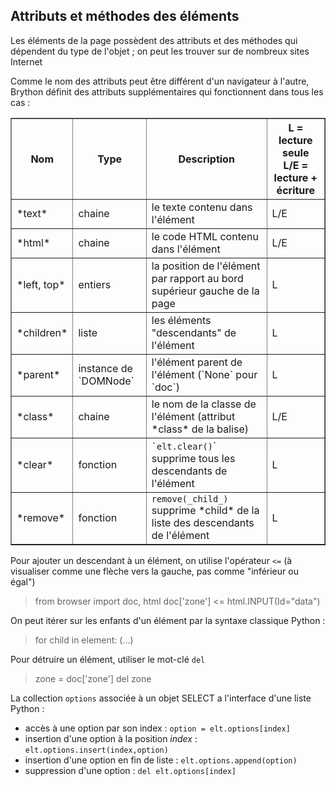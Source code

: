 Attributs et méthodes des éléments
----------------------------------

Les éléments de la page possèdent des attributs et des méthodes qui dépendent du type de l'objet ; on peut les trouver sur de nombreux sites Internet

Comme le nom des attributs peut être différent d'un navigateur à l'autre, Brython définit des attributs supplémentaires qui fonctionnent dans tous les cas :

<table border=1 cellpadding=3>
<tr>
<th>Nom</th><th>Type</th><th>Description</th><th>L = lecture seule<br>L/E = lecture + écriture</th>
</tr>
<tr>
<td>*text*</td><td>chaine</td><td>le texte contenu dans l'élément</td><td>L/E</td>
</tr>
<tr>
<td>*html*</td><td>chaine</td><td>le code HTML  contenu dans l'élément</td><td>L/E</td>
</tr>
<tr>
<td>*left, top*</td><td>entiers</td><td>la position de l'élément par rapport au bord supérieur gauche de la page</td><td>L</td>
</tr>
<tr>
<td>*children*</td><td>liste</td><td>les éléments "descendants" de l'élément</td><td>L</td>
</tr>
<tr>
<td>*parent*</td><td>instance de `DOMNode`</td><td>l'élément parent de l'élément (`None` pour `doc`)</td><td>L</td>
</tr>
<tr>
<td>*class*</td><td>chaine</td><td>le nom de la classe de l'élément (attribut *class* de la balise)</td><td>L/E</td>
</tr>
<tr>
<td>*clear*</td><td>fonction</td><td><code>`elt.clear()</code>` supprime tous les descendants de l'élément</td><td>L</td>
</tr>
<tr>
<td>*remove*</td><td>fonction</td><td><code>remove(_child_)</code> supprime *child* de la liste des descendants de l'élément</td><td>L</td>
</tr>
</table>

Pour ajouter un descendant à un élément, on utilise l'opérateur `<=` (à visualiser comme une flèche vers la gauche, pas comme "inférieur ou égal")

>    from browser import doc, html
>    doc['zone'] <= html.INPUT(Id="data")

On peut itérer sur les enfants d'un élément par la syntaxe classique Python : 
>    for child in element:
>        (...)

Pour détruire un élément, utiliser le mot-clé `del`
>    zone = doc['zone']
>    del zone

La collection `options` associée à un objet SELECT a l'interface d'une liste Python :

- accès à une option par son index : `option = elt.options[index]`
- insertion d'une option à la position _index_ : `elt.options.insert(index,option)`
- insertion d'une option en fin de liste : `elt.options.append(option)`
- suppression d'une option : `del elt.options[index]`

